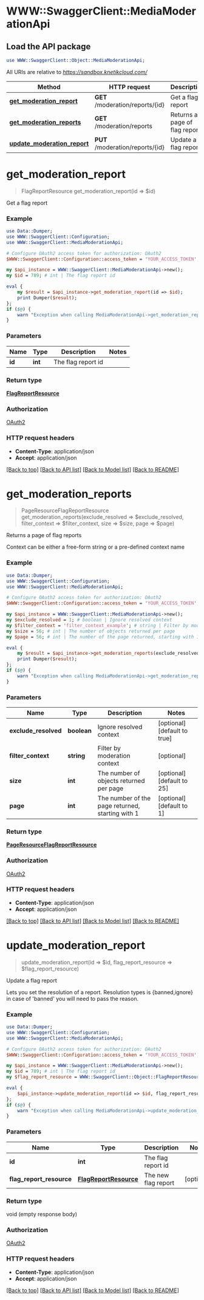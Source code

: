 # WWW::SwaggerClient::MediaModerationApi

## Load the API package
```perl
use WWW::SwaggerClient::Object::MediaModerationApi;
```

All URIs are relative to *https://sandbox.knetikcloud.com/*

Method | HTTP request | Description
------------- | ------------- | -------------
[**get_moderation_report**](MediaModerationApi.md#get_moderation_report) | **GET** /moderation/reports/{id} | Get a flag report
[**get_moderation_reports**](MediaModerationApi.md#get_moderation_reports) | **GET** /moderation/reports | Returns a page of flag reports
[**update_moderation_report**](MediaModerationApi.md#update_moderation_report) | **PUT** /moderation/reports/{id} | Update a flag report


# **get_moderation_report**
> FlagReportResource get_moderation_report(id => $id)

Get a flag report

### Example 
```perl
use Data::Dumper;
use WWW::SwaggerClient::Configuration;
use WWW::SwaggerClient::MediaModerationApi;

# Configure OAuth2 access token for authorization: OAuth2
$WWW::SwaggerClient::Configuration::access_token = 'YOUR_ACCESS_TOKEN';

my $api_instance = WWW::SwaggerClient::MediaModerationApi->new();
my $id = 789; # int | The flag report id

eval { 
    my $result = $api_instance->get_moderation_report(id => $id);
    print Dumper($result);
};
if ($@) {
    warn "Exception when calling MediaModerationApi->get_moderation_report: $@\n";
}
```

### Parameters

Name | Type | Description  | Notes
------------- | ------------- | ------------- | -------------
 **id** | **int**| The flag report id | 

### Return type

[**FlagReportResource**](FlagReportResource.md)

### Authorization

[OAuth2](../README.md#OAuth2)

### HTTP request headers

 - **Content-Type**: application/json
 - **Accept**: application/json

[[Back to top]](#) [[Back to API list]](../README.md#documentation-for-api-endpoints) [[Back to Model list]](../README.md#documentation-for-models) [[Back to README]](../README.md)

# **get_moderation_reports**
> PageResourceFlagReportResource get_moderation_reports(exclude_resolved => $exclude_resolved, filter_context => $filter_context, size => $size, page => $page)

Returns a page of flag reports

Context can be either a free-form string or a pre-defined context name

### Example 
```perl
use Data::Dumper;
use WWW::SwaggerClient::Configuration;
use WWW::SwaggerClient::MediaModerationApi;

# Configure OAuth2 access token for authorization: OAuth2
$WWW::SwaggerClient::Configuration::access_token = 'YOUR_ACCESS_TOKEN';

my $api_instance = WWW::SwaggerClient::MediaModerationApi->new();
my $exclude_resolved = 1; # boolean | Ignore resolved context
my $filter_context = 'filter_context_example'; # string | Filter by moderation context
my $size = 56; # int | The number of objects returned per page
my $page = 56; # int | The number of the page returned, starting with 1

eval { 
    my $result = $api_instance->get_moderation_reports(exclude_resolved => $exclude_resolved, filter_context => $filter_context, size => $size, page => $page);
    print Dumper($result);
};
if ($@) {
    warn "Exception when calling MediaModerationApi->get_moderation_reports: $@\n";
}
```

### Parameters

Name | Type | Description  | Notes
------------- | ------------- | ------------- | -------------
 **exclude_resolved** | **boolean**| Ignore resolved context | [optional] [default to true]
 **filter_context** | **string**| Filter by moderation context | [optional] 
 **size** | **int**| The number of objects returned per page | [optional] [default to 25]
 **page** | **int**| The number of the page returned, starting with 1 | [optional] [default to 1]

### Return type

[**PageResourceFlagReportResource**](PageResourceFlagReportResource.md)

### Authorization

[OAuth2](../README.md#OAuth2)

### HTTP request headers

 - **Content-Type**: application/json
 - **Accept**: application/json

[[Back to top]](#) [[Back to API list]](../README.md#documentation-for-api-endpoints) [[Back to Model list]](../README.md#documentation-for-models) [[Back to README]](../README.md)

# **update_moderation_report**
> update_moderation_report(id => $id, flag_report_resource => $flag_report_resource)

Update a flag report

Lets you set the resolution of a report. Resolution types is {banned,ignore} in case of 'banned' you will need to pass the reason.

### Example 
```perl
use Data::Dumper;
use WWW::SwaggerClient::Configuration;
use WWW::SwaggerClient::MediaModerationApi;

# Configure OAuth2 access token for authorization: OAuth2
$WWW::SwaggerClient::Configuration::access_token = 'YOUR_ACCESS_TOKEN';

my $api_instance = WWW::SwaggerClient::MediaModerationApi->new();
my $id = 789; # int | The flag report id
my $flag_report_resource = WWW::SwaggerClient::Object::FlagReportResource->new(); # FlagReportResource | The new flag report

eval { 
    $api_instance->update_moderation_report(id => $id, flag_report_resource => $flag_report_resource);
};
if ($@) {
    warn "Exception when calling MediaModerationApi->update_moderation_report: $@\n";
}
```

### Parameters

Name | Type | Description  | Notes
------------- | ------------- | ------------- | -------------
 **id** | **int**| The flag report id | 
 **flag_report_resource** | [**FlagReportResource**](FlagReportResource.md)| The new flag report | [optional] 

### Return type

void (empty response body)

### Authorization

[OAuth2](../README.md#OAuth2)

### HTTP request headers

 - **Content-Type**: application/json
 - **Accept**: application/json

[[Back to top]](#) [[Back to API list]](../README.md#documentation-for-api-endpoints) [[Back to Model list]](../README.md#documentation-for-models) [[Back to README]](../README.md)

